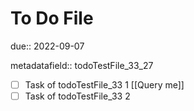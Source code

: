 # To Do File

due:: 2022-09-07

metadatafield:: todoTestFile_33\_27

- [ ] Task of todoTestFile_33 1 [[Query me]]
- [ ] Task of todoTestFile_33 2
